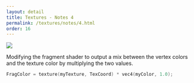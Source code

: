 ```yaml
---
layout: detail
title: Textures - Notes 4
permalink: /textures/notes/4.html
order: 16
---
```


<img src="{{ site.baseurl }}/assets/textures/notes/4/1.png">

Modifying the fragment shader to output a mix between the vertex colors and the texture color by multiplying the two values. 

```c++
FragColor = texture(myTexture, TexCoord) * vec4(myColor, 1.0);
```